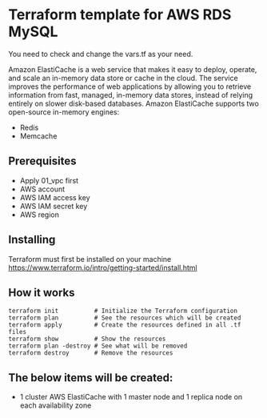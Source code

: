 # Terraform template for AWS RDS MySQL
You need to check and change the vars.tf as your need.

Amazon ElastiCache is a web service that makes it easy to deploy, operate, and scale an in-memory data store or cache in the cloud. The service improves the performance of web applications by allowing you to retrieve information from fast, managed, in-memory data stores, instead of relying entirely on slower disk-based databases. Amazon ElastiCache supports two open-source in-memory engines:
- Redis
- Memcache

## Prerequisites
- Apply 01_vpc first
- AWS account
- AWS IAM access key
- AWS IAM secret key
- AWS region

## Installing
Terraform must first be installed on your machine
https://www.terraform.io/intro/getting-started/install.html

## How it works
```
terraform init          # Initialize the Terraform configuration
terraform plan          # See the resources which will be created
terraform apply         # Create the resources defined in all .tf files
terraform show          # Show the resources
terraform plan -destroy # See what will be removed
terraform destroy       # Remove the resources
```

## The below items will be created:
- 1 cluster AWS ElastiCache with 1 master node and 1 replica node on each availability zone
